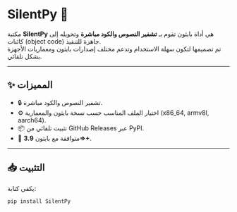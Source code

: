 # SilentPy 🔐

مكتبة **SilentPy** هي أداة بايثون تقوم بـ **تشفير النصوص والكود مباشرة** وتحويله إلى كائنات (object code) جاهزة للتنفيذ.  
تم تصميمها لتكون سهلة الاستخدام وتدعم مختلف إصدارات بايثون ومعماريات الأجهزة بشكل تلقائي.

---

## ✨ المميزات
- 🔒 تشفير النصوص والكود مباشرة.
- ⚙️ اختيار الملف المناسب حسب نسخة بايثون والمعمارية (x86_64, armv8l, aarch64).
- 📦 تثبيت تلقائي من GitHub Releases عبر PyPI.
- 🐍 متوافقة مع بايثون **3.9=>+**.

---

## 📥 التثبيت
يكفي كتابة:

```bash
pip install SilentPy
